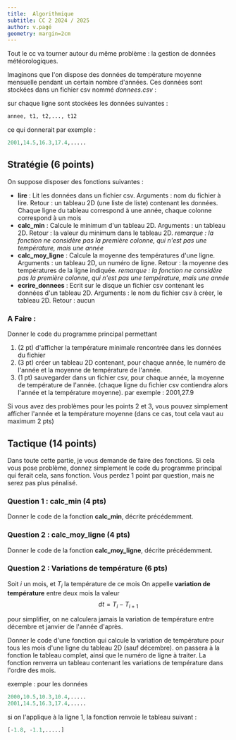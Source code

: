 ```yaml
---
title:  Algorithmique 
subtitle: CC 2 2024 / 2025
author: v.pagé
geometry: margin=2cm
---
```


Tout le cc va tourner autour du même problème :
la gestion de données météorologiques.

Imaginons que l'on dispose des données de température moyenne mensuelle
pendant un certain nombre d'années. Ces données sont stockées dans un fichier csv nommé *donnees.csv* :

sur chaque ligne sont stockées les données suivantes :
```python
annee, t1, t2,..., t12
```
ce qui donnerait par exemple :
```python
2001,14.5,16.3,17.4,.....
```

## Stratégie (6 points)

On suppose disposer des fonctions suivantes :

- **lire** : Lit les données dans un fichier csv. Arguments : nom du fichier à lire. Retour : un tableau 2D (une liste de liste) contenant les données. Chaque ligne du tableau correspond à une année, chaque colonne correspond à un mois
- **calc_min** : Calcule le minimum d'un tableau 2D. Arguments : un tableau 2D. Retour : la valeur du minimum dans le tableau 2D. *remarque : la fonction ne considère pas la première colonne, qui n'est pas une température, mais une année*
- **calc_moy_ligne** : Calcule la moyenne des températures d'une ligne. Arguments : un tableau 2D, un numéro de ligne. Retour : la moyenne des températures de la ligne indiquée. *remarque : la fonction ne considère pas la première colonne, qui n'est pas une température, mais une année*
- **ecrire_donnees** : Ecrit sur le disque un fichier csv contenant les données d'un tableau 2D. Arguments : le nom du fichier csv à créer, le tableau 2D. Retour : aucun

### A Faire : 
Donner le code du programme principal permettant

1. (2 pt) d'afficher la température minimale rencontrée dans les données du fichier
2. (3 pt) créer un tableau 2D contenant, pour chaque année, le numéro de l'année et la moyenne de température de l'année.
2. (1 pt) sauvegarder dans un fichier csv, pour chaque année, la moyenne de température de l'année. (chaque ligne du fichier csv contiendra alors l'année et la température moyenne). par exemple : 2001,27.9


Si vous avez des problèmes pour les points 2 et 3, vous pouvez simplement afficher l'année et la température moyenne (dans ce cas, tout cela vaut au maximum 2 pts)

## Tactique (14 points)
Dans toute cette partie, je vous demande de faire des fonctions.
Si cela vous pose problème, donnez simplement le code du programme principal qui ferait cela, sans fonction. Vous perdez 1 point par question, mais ne serez pas plus pénalisé.

### Question 1 : **calc_min** (4 pts)

Donner le code de la fonction **calc_min**, décrite précédemment.

### Question 2 : **calc_moy_ligne** (4 pts)

Donner le code de la fonction **calc_moy_ligne**, décrite précédemment.

### Question 2 : Variations de température (6 pts)

Soit $i$ un mois, et $T_i$ la température de ce mois
On appelle **variation de température** entre deux mois la valeur
$$dt = T_i - T_{i+1}$$

pour simplifier, on ne calculera jamais la variation de température entre décembre
et janvier de l'année d'après.

Donner le code d'une fonction qui calcule la variation de température
pour tous les mois d'une ligne du tableau 2D (sauf décembre).
on passera à la fonction le tableau complet, ainsi que le numéro de ligne à traiter.
La fonction renverra un tableau contenant les variations de température dans l'ordre
des mois.

exemple : pour les données
```python
2000,10.5,10.3,10.4,.....
2001,14.5,16.3,17.4,.....
```
si on l'applique à la ligne 1, la fonction renvoie le tableau suivant :
```python
[-1.8, -1.1,.....]
```
